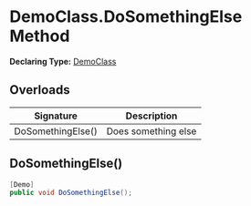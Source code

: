 # DemoClass.DoSomethingElse Method

**Declaring Type:** [DemoClass](../DemoClass.md)

## Overloads

| Signature         | Description         |
| ----------------- | ------------------- |
| DoSomethingElse() | Does something else |

## DoSomethingElse()

```csharp
[Demo]
public void DoSomethingElse();
```
